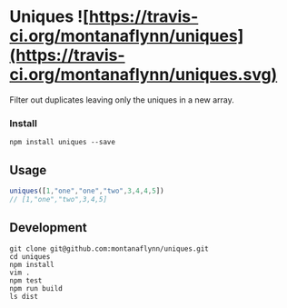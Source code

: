 # Uniques ![https://travis-ci.org/montanaflynn/uniques](https://travis-ci.org/montanaflynn/uniques.svg)

Filter out duplicates leaving only the uniques in a new array.

### Install

```shell
npm install uniques --save
```

## Usage

```js
uniques([1,"one","one","two",3,4,4,5])
// [1,"one","two",3,4,5]
```

## Development

```
git clone git@github.com:montanaflynn/uniques.git
cd uniques
npm install
vim .
npm test
npm run build
ls dist
```
